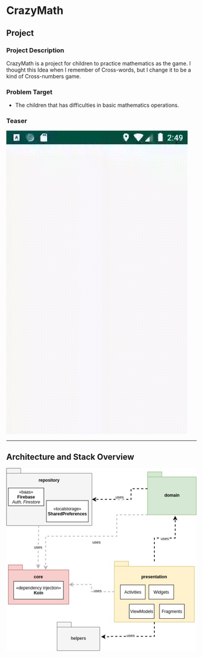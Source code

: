 # CrazyMath

## Project

### Project Description 
CrazyMath is a project for children to practice mathematics as the game. I thought this Idea when I remember of Cross-words, but I change it to be a kind of Cross-numbers game.

### Problem Target
- The children that has difficulties in basic mathematics operations.

### Teaser

![CrazyMath teaser](img/teaser.gif)

---

## Architecture and Stack Overview

![Architecture](img/architecture.jpg)